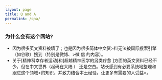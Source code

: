 ```yaml
---
layout: page
title: Q and A
permalink: /qna/
---
```


### 为什么会有这个网站?
- 因为很多英文资料被墙了；也是因为很多简体中文资>料无法被国际搜索引擎（如谷歌）搜到（特别是微博、>微
信
的内容）。
- 关于[精神科幸存者运动]和[超越精神医学的另类疗愈
]方面的英文资料已经不少，但在中文世界（起码在大陆
）
还是空白。站长感到有必要系统地整理和跟进这个领域>的知识，并致力结合本土经验，让更多有需要的人受益>。
